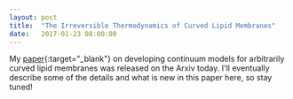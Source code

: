 ```yaml
---
layout: post
title:  "The Irreversible Thermodynamics of Curved Lipid Membranes"
date:   2017-01-23 08:00:00
---
```


My [paper](https://arxiv.org/abs/1701.06495){:target="_blank"} on developing continuum models for arbitrarily curved lipid membranes was released on the Arxiv today. I'll eventually describe some of the details and what is new in this paper here, so stay tuned!













 




